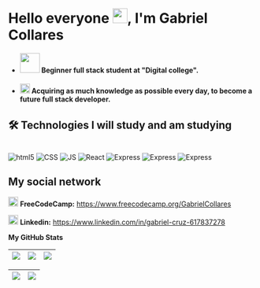 # __Hello everyone__ <img src="https://em-content.zobj.net/source/animated-noto-color-emoji/356/waving-hand_1f44b.gif" width="30px">, __I'm Gabriel Collares__
- #### <a href=https://digitalcollege.com.br target="_blank"> <img src=https://digitalcollege.com.br/wp-content/uploads/2022/05/logo-digital.png width="40px"></a> __Beginner full stack student at "Digital college".__ 

- #### <img src="https://gifdb.com/images/file/coding-animated-laptop-flow-stream-ja04010rm5o68zfk.gif" width="20px"> __Acquiring as much knowledge as possible every day, to become a future full stack developer.__

## 🛠 __Technologies I will study and am studying__
<div style="display: inline_block"><br/>

<img align="center" alt="html5" src="https://img.shields.io/badge/HTML5-E34F26?style=for-the-badge&logo=html5&logoColor=white" />
<img align="center" alt="CSS" src="https://img.shields.io/badge/CSS3-1572B6?style=for-the-badge&logo=css3&logoColor=white" />
<img align="center" alt="JS" src="https://img.shields.io/badge/JavaScript-F7DF1E?style=for-the-badge&logo=javascript&logoColor=black" />
<img align="center" alt="React" src="https://img.shields.io/badge/React-20232A?style=for-the-badge&logo=react&logoColor=61DAFB" />
<img align="center" alt="Express" src="https://img.shields.io/badge/Express.js-404D59?style=for-the-badge" />
<img align="center" alt="Express" src="https://img.shields.io/badge/Python-14354C?style=for-the-badge&logo=python&logoColor=white" />
<img align="center" alt="Express" src="https://img.shields.io/badge/TypeScript-007ACC?style=for-the-badge&logo=typescript&logoColor=white" />


## __My social network__

<img src="https://res.cloudinary.com/crunchbase-production/image/upload/c_lpad,f_auto,q_auto:eco,dpr_1/ikqra03zdnggljdu5vv0" width="20px"> __FreeCodeCamp:__ 
https://www.freecodecamp.org/GabrielCollares

<img src="https://t.ctcdn.com.br/09Y6BbLFxNn7XGCYRGzEI0p0oy8=/400x400/smart/filters:format(webp)/i490027.jpeg" width="20px"> __Linkedin:__
https://www.linkedin.com/in/gabriel-cruz-617837278

<b >My GitHub Stats </b>

| ![](http://github-profile-summary-cards.vercel.app/api/cards/stats?username=GabrielCollares&theme=nord_dark) | ![](http://github-profile-summary-cards.vercel.app/api/cards/repos-per-language?username=GabrielCollares&hide=Html&theme=nord_dark) | ![](http://github-profile-summary-cards.vercel.app/api/cards/most-commit-language?username=GabrielCollares&theme=nord_dark) |
| :-: | :-: | :-: |

| ![](http://github-profile-summary-cards.vercel.app/api/cards/profile-details?username=GabrielCollares&theme=nord_dark) | ![](https://github-readme-streak-stats.herokuapp.com/?user=GabrielCollares&hide_border=true&date_format=M%20j%5B%2C%20Y%5D&background=2D3742&stroke=2D3742&ring=6bbbca&fire=6bbbca&currStreakNum=fff&sideNums=6bbbca&currStreakLabel=6bbbca&sideLabels=fff&dates=fff) |
| :-: | :-: |
